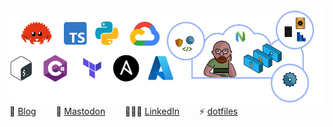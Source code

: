 <img src="https://github.com/ianbattersby/ianbattersby/blob/main/GHHeader.png" alt="Architect, Programmer, and Hacker. Cloud Native. Zero Trust. Penchant for Rust and neovim." />
🔭&nbsp;<a href="https://battersby.io" target="_blank">Blog</a>&nbsp;&nbsp;&nbsp;&nbsp;&nbsp;&nbsp;&nbsp;
🐘&nbsp;<a rel="nofollow me" href="https://hachyderm.io/@Ianbattersby">Mastodon</a>&nbsp;&nbsp;&nbsp;&nbsp;&nbsp;&nbsp;&nbsp;
👨🏼‍💻&nbsp;<a href="https://www.linkedin.com/in/ianbattersby" target="_blank">LinkedIn</a>&nbsp;&nbsp;&nbsp;&nbsp;&nbsp;&nbsp;&nbsp;
⚡️&nbsp;<a href="https://github.com/ianbattersby/dotfiles.macos" target="_blank">dotfiles</a>
